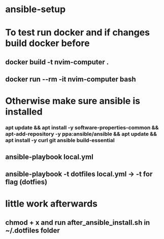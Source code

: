 # ansible-setup

# To test run docker and if changes build docker before

## docker build -t nvim-computer .

## docker run --rm -it nvim-computer bash

# Otherwise make sure ansible is installed

### apt update && apt install -y software-properties-common && apt-add-repository -y ppa:ansible/ansible && apt update && apt install -y curl git ansible build-essential

## ansible-playbook local.yml

## ansible-playbook -t dotfiles local.yml -> -t for flag (dotfies)

# little work afterwards

## chmod + x and run after_ansible_install.sh in ~/.dotfiles folder
